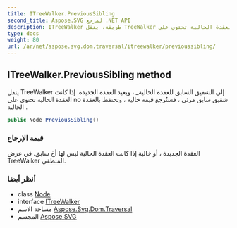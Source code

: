 ```yaml
---
title: ITreeWalker.PreviousSibling
second_title: Aspose.SVG لمرجع .NET API
description: ITreeWalker طريقة. ينقل TreeWalker إلى الشقيق السابق للعقدة الحالية_  ويعيد العقدة الجديدة. إذا كانت العقدة الحالية تحتوي على no شقيق سابق مرئي  فستُرجع قيمة خالية  وتحتفظ بالعقدة الحالية .
type: docs
weight: 80
url: /ar/net/aspose.svg.dom.traversal/itreewalker/previoussibling/
---
```

## ITreeWalker.PreviousSibling method

ينقل TreeWalker إلى الشقيق السابق للعقدة الحالية_ ، ويعيد العقدة الجديدة. إذا كانت العقدة الحالية تحتوي على no شقيق سابق مرئي ، فستُرجع قيمة خالية ، وتحتفظ بالعقدة الحالية .

```csharp
public Node PreviousSibling()
```

### قيمة الإرجاع

العقدة الجديدة ، أو خالية إذا كانت العقدة الحالية ليس لها أخ سابق. في عرض TreeWalker المنطقي.

### أنظر أيضا

* class [Node](../../../aspose.svg.dom/node/)
* interface [ITreeWalker](../)
* مساحة الاسم [Aspose.Svg.Dom.Traversal](../../itreewalker/)
* المجسم [Aspose.SVG](../../../)


